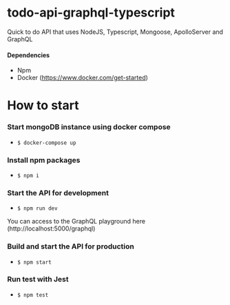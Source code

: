 # todo-api-graphql-typescript

Quick to do API that uses NodeJS, Typescript, Mongoose, ApolloServer and GraphQL

#### Dependencies

- Npm
- Docker (https://www.docker.com/get-started)

# How to start

### Start mongoDB instance using docker compose

- `$ docker-compose up`

### Install npm packages

- `$ npm i`

### Start the API for development

- `$ npm run dev`

You can access to the GraphQL playground here (http://localhost:5000/graphql)

### Build and start the API for production

- `$ npm start`

### Run test with Jest

- `$ npm test`
